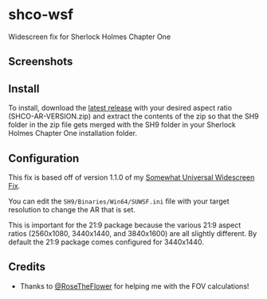 # shco-wsf

 Widescreen fix for Sherlock Holmes Chapter One

## Screenshots

## Install

To install, download the [latest release](https://github.com/PhantomGamers/shco-wsf/releases/latest) with your desired aspect ratio (SHCO-AR-VERSION.zip) and extract the contents of the zip so that the SH9 folder in the zip file gets merged with the SH9 folder in your Sherlock Holmes Chapter One installation folder.

## Configuration

This fix is based off of version 1.1.0 of my [Somewhat Universal Widescreen Fix](https://github.com/phantomgamers/suwsf).

You can edit the `SH9/Binaries/Win64/SUWSF.ini` file with your target resolution to change the AR that is set.

This is important for the 21:9 package because the various 21:9 aspect ratios (2560x1080, 3440x1440, and 3840x1600) are all slightly different. By default the 21:9 package comes configured for 3440x1440.

## Credits

- Thanks to [@RoseTheFlower](https://github.com/RoseTheFlower/) for helping me with the FOV calculations!
